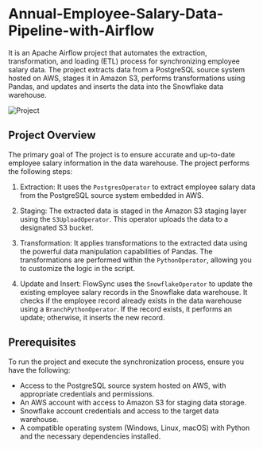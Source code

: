 # Annual-Employee-Salary-Data-Pipeline-with-Airflow

It is an Apache Airflow project that automates the extraction, transformation, and loading (ETL) process for synchronizing employee salary data. The project extracts data from a PostgreSQL source system hosted on AWS, stages it in Amazon S3, performs transformations using Pandas, and updates and inserts the data into the Snowflake data warehouse.

![Project](https://github.com/MalakMagdi/Annual-Employee-Salary-Data-Pipeline-with-Airflow/assets/110945022/d89e3184-4c22-40dd-9116-cafc7f7f9a08)

## Project Overview

The primary goal of The project is to ensure accurate and up-to-date employee salary information in the data warehouse. The project performs the following steps:

1. Extraction: It uses the `PostgresOperator` to extract employee salary data from the PostgreSQL source system embedded in AWS.

2. Staging: The extracted data is staged in the Amazon S3 staging layer using the `S3UploadOperator`. This operator uploads the data to a designated S3 bucket.

3. Transformation: It applies transformations to the extracted data using the powerful data manipulation capabilities of Pandas. The transformations are performed within the `PythonOperator`, allowing you to customize the logic in the script.

4. Update and Insert: FlowSync uses the `SnowflakeOperator` to update the existing employee salary records in the Snowflake data warehouse. It checks if the employee record already exists in the data warehouse using a `BranchPythonOperator`. If the record exists, it performs an update; otherwise, it inserts the new record.

## Prerequisites

To run the project and execute the synchronization process, ensure you have the following:

- Access to the PostgreSQL source system hosted on AWS, with appropriate credentials and permissions.
- An AWS account with access to Amazon S3 for staging data storage.
- Snowflake account credentials and access to the target data warehouse.
- A compatible operating system (Windows, Linux, macOS) with Python and the necessary dependencies installed.
